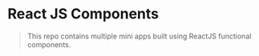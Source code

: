 # React JS Components
> This repo contains multiple mini apps built using ReactJS functional components.